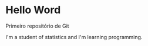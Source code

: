# Hello Word
 Primeiro repositório de Git

I'm a student of statistics and I'm learning programming.